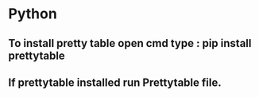 # Python
To install pretty table
open cmd
type :
pip install prettytable
-------------------------------------------------------------------------
If prettytable installed run Prettytable file. 
------------------------------------------------------------------
